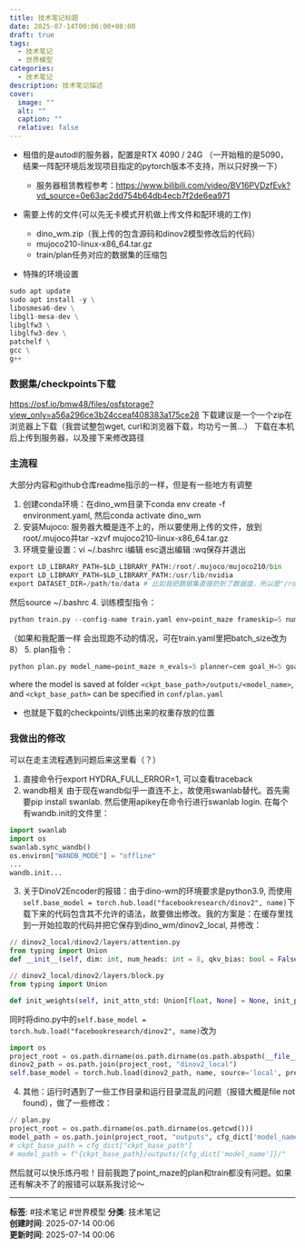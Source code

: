 ```yaml
---
title: 技术笔记标题
date: 2025-07-14T00:06:00+08:00
draft: true
tags:
  - 技术笔记
  - 世界模型
categories:
  - 技术笔记
description: 技术笔记描述
cover:
  image: ""
  alt: ""
  caption: ""
  relative: false
---
```

- 租借的是autodl的服务器，配置是RTX 4090 / 24G （一开始租的是5090，结果一阵配环境后发现项目指定的pytorch版本不支持，所以只好换一下）
	- 服务器租赁教程参考：https://www.bilibili.com/video/BV16PVDzfEvk?vd_source=0e63ac2dd754b64db4ecb7f2de6ea971

- 需要上传的文件(可以先无卡模式开机做上传文件和配环境的工作)
	- dino_wm.zip（我上传的包含源码和dinov2模型修改后的代码）
	- mujoco210-linux-x86_64.tar.gz
	- train/plan任务对应的数据集的压缩包

- 特殊的环境设置
```python
sudo apt update
sudo apt install -y \
libosmesa6-dev \
libgl1-mesa-dev \
libglfw3 \
libglfw3-dev \
patchelf \
gcc \
g++
```

### 数据集/checkpoints下载
https://osf.io/bmw48/files/osfstorage?view_only=a56a296ce3b24cceaf408383a175ce28
下载建议是一个一个zip在浏览器上下载（我尝试整包wget, curl和浏览器下载，均功亏一篑…）
下载在本机后上传到服务器，以及接下来修改路径

### 主流程
大部分内容和github仓库readme指示的一样，但是有一些地方有调整
1. 创建conda环境：在dino_wm目录下conda env create -f environment.yaml, 然后conda activate dino_wm
2. 安装Mujoco: 服务器大概是连不上的，所以要使用上传的文件，放到root/.mujoco并tar -xzvf mujoco210-linux-x86_64.tar.gz
3. 环境变量设置：vi ~/.bashrc i编辑 esc退出编辑 :wq保存并退出
```python
export LD_LIBRARY_PATH=$LD_LIBRARY_PATH:/root/.mujoco/mujoco210/bin
export LD_LIBRARY_PATH=$LD_LIBRARY_PATH:/usr/lib/nvidia
export DATASET_DIR=/path/to/data # 比如我把数据集直接扔到了数据盘，所以是"/root/autodl-tmp/dataset"
```
然后source ~/.bashrc
4. 训练模型指令：
```python
python train.py --config-name train.yaml env=point_maze frameskip=5 num_hist=3
```
（如果和我配置一样 会出现跑不动的情况，可在train.yaml里把batch_size改为8）
5. plan指令：
```python
python plan.py model_name=point_maze n_evals=5 planner=cem goal_H=5 goal_source='random_state' planner.opt_steps=30
```
where the model is saved at folder `<ckpt_base_path>/outputs/<model_name>`, and `<ckpt_base_path>` can be specified in `conf/plan.yaml`
- 也就是下载的checkpoints/训练出来的权重存放的位置

### 我做出的修改
可以在走主流程遇到问题后来这里看（？）
1. 直接命令行export HYDRA_FULL_ERROR=1, 可以查看traceback
2. wandb相关
由于现在wandb似乎一直连不上，故使用swanlab替代。首先需要pip install swanlab. 然后使用apikey在命令行进行swanlab login. 在每个有wandb.init的文件里：
```python
import swanlab
import os
swanlab.sync_wandb()
os.environ["WANDB_MODE"] = "offline"
...
wandb.init...
```
3. 关于DinoV2Encoder的报错：由于dino-wm的环境要求是python3.9, 而使用`self.base_model = torch.hub.load("facebookresearch/dinov2", name)`下载下来的代码包含其不允许的语法，故要做出修改。我的方案是：在缓存里找到一开始拉取的代码并把它保存到dino_wm/dinov2_local, 并修改：
```python
// dinov2_local/dinov2/layers/attention.py
from typing import Union
def __init__(self, dim: int, num_heads: int = 8, qkv_bias: bool = False, proj_bias: bool = True, attn_drop: float = 0.0, proj_drop: float = 0.0, init_attn_std: Union[float, None] = None, init_proj_std: Union[float, None] = None, factor: float = 1.0) -> None:

// dinov2_local/dinov2/layers/block.py
from typing import Union

def init_weights(self, init_attn_std: Union[float, None] = None, init_proj_std: Union[float, None] = None, init_fc_std: Union[float, None] = None, factor: float = 1.0) -> None:
```
同时将dino.py中的`self.base_model = torch.hub.load("facebookresearch/dinov2", name)`改为
```python
import os
project_root = os.path.dirname(os.path.dirname(os.path.abspath(__file__)))
dinov2_path = os.path.join(project_root, "dinov2_local")
self.base_model = torch.hub.load(dinov2_path, name, source='local', pretrained=False)
```


4. 其他：运行时遇到了一些工作目录和运行目录混乱的问题（报错大概是file not found），做了一些修改：
```python
// plan.py
project_root = os.path.dirname(os.path.dirname(os.getcwd()))
model_path = os.path.join(project_root, "outputs", cfg_dict['model_name'])
# ckpt_base_path = cfg_dict["ckpt_base_path"]
# model_path = f"{ckpt_base_path}/outputs/{cfg_dict['model_name']}/"
```

然后就可以快乐炼丹啦！目前我跑了point_maze的plan和train都没有问题。如果还有解决不了的报错可以联系我讨论～

---

**标签**: #技术笔记 #世界模型
**分类**: 技术笔记  
**创建时间**: 2025-07-14 00:06  
**更新时间**: 2025-07-14 00:06
